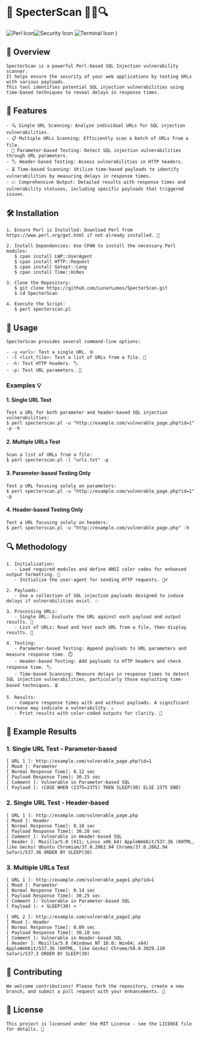 # 🌟 SpecterScan  🕵️‍♂️🔍

![Perl Icon](https://img.shields.io/badge/Perl-%23F5DEB3?style=for-the-badge&logo=perl&logoColor=000000)![Security Icon](https://img.shields.io/badge/Security-%23FF4F4F?style=for-the-badge&logo=security&logoColor=ffffff) ![Terminal Icon](https://img.shields.io/badge/Terminal-%231d1f21?style=for-the-badge&logo=gnome-terminal&logoColor=00bfae) )

## 🎯 **Overview**

```
SpecterScan is a powerful Perl-based SQL Injection vulnerability scanner.
It helps ensure the security of your web applications by testing URLs with various payloads.
This tool identifies potential SQL injection vulnerabilities using time-based techniques to reveal delays in response times.
```

## 🚀 **Features**

```
- 🔍 Single URL Scanning: Analyze individual URLs for SQL injection vulnerabilities.
- 📋 Multiple URLs Scanning: Efficiently scan a batch of URLs from a file.
- 📜 Parameter-based Testing: Detect SQL injection vulnerabilities through URL parameters.
- 🏷️ Header-based Testing: Assess vulnerabilities in HTTP headers.
- ⏳ Time-based Scanning: Utilize time-based payloads to identify vulnerabilities by measuring delays in response times.
- 📈 Comprehensive Output: Detailed results with response times and vulnerability statuses, including specific payloads that triggered issues.
```

## 🛠️ **Installation**

```
1. Ensure Perl is Installed: Download Perl from https://www.perl.org/get.html if not already installed. 🐍

2. Install Dependencies: Use CPAN to install the necessary Perl modules:
   $ cpan install LWP::UserAgent
   $ cpan install HTTP::Request
   $ cpan install Getopt::Long
   $ cpan install Time::HiRes

3. Clone the Repository:
   $ git clone https://github.com/LunarLumos/SpecterScan.git
   $ cd SpecterScan

4. Execute the Script:
   $ perl specterscan.pl
```

## 🎨 **Usage**

```
SpecterScan provides several command-line options:

- -u <url>: Test a single URL. 🌐
- -l <list_file>: Test a list of URLs from a file. 📄
- -h: Test HTTP headers. 🏷️
- -p: Test URL parameters. 📜
```

### **Examples** 💡

#### **1. Single URL Test**

```
Test a URL for both parameter and header-based SQL injection vulnerabilities:
$ perl specterscan.pl -u "http://example.com/vulnerable_page.php?id=1" -p -h
```

#### **2. Multiple URLs Test**

```
Scan a list of URLs from a file:
$ perl specterscan.pl -l "urls.txt" -p
```

#### **3. Parameter-based Testing Only**

```
Test a URL focusing solely on parameters:
$ perl specterscan.pl -u "http://example.com/vulnerable_page.php?id=1" -p
```

#### **4. Header-based Testing Only**

```
Test a URL focusing solely on headers:
$ perl specterscan.pl -u "http://example.com/vulnerable_page.php" -h
```

## 🔍 **Methodology**

```
1. Initialization:
   - Load required modules and define ANSI color codes for enhanced output formatting. 🌈
   - Initialize the user-agent for sending HTTP requests. 🕵️‍♂️

2. Payloads:
   - Use a collection of SQL injection payloads designed to induce delays if vulnerabilities exist. 💥

3. Processing URLs:
   - Single URL: Evaluate the URL against each payload and output results. 🧪
   - List of URLs: Read and test each URL from a file, then display results. 📂

4. Testing:
   - Parameter-based Testing: Append payloads to URL parameters and measure response time. ⏱️
   - Header-based Testing: Add payloads to HTTP headers and check response time. 🏷️
   - Time-based Scanning: Measure delays in response times to detect SQL injection vulnerabilities, particularly those exploiting time-based techniques. ⏳

5. Results:
   - Compare response times with and without payloads. A significant increase may indicate a vulnerability. ⚠️
   - Print results with color-coded outputs for clarity. 🌟
```

## 📝 **Example Results**

### **1. Single URL Test - Parameter-based**

```
[ URL 1 ]: http://example.com/vulnerable_page.php?id=1
[ Mood ]: Parameter
[ Normal Response Time]: 0.12 sec
[ Payload Response Time]: 30.15 sec
[ Comment ]: Vulnerable in Parameter-based SQL
[ Payload ]: (CASE WHEN (2375=2375) THEN SLEEP(30) ELSE 2375 END)
```

### **2. Single URL Test - Header-based**

```
[ URL 1 ]: http://example.com/vulnerable_page.php
[ Mood ]: Header
[ Normal Response Time]: 0.10 sec
[ Payload Response Time]: 30.20 sec
[ Comment ]: Vulnerable in Header-based SQL
[ Header ]: Mozilla/5.0 (X11; Linux x86_64) AppleWebKit/537.36 (KHTML, like Gecko) Ubuntu Chromium/37.0.2062.94 Chrome/37.0.2062.94 Safari/537.36 ORDER BY SLEEP(30)
```

### **3. Multiple URLs Test**

```
[ URL 1 ]: http://example.com/vulnerable_page1.php?id=1
[ Mood ]: Parameter
[ Normal Response Time]: 0.14 sec
[ Payload Response Time]: 30.25 sec
[ Comment ]: Vulnerable in Parameter-based SQL
[ Payload ]: + SLEEP(30) + '

[ URL 2 ]: http://example.com/vulnerable_page2.php
[ Mood ]: Header
[ Normal Response Time]: 0.09 sec
[ Payload Response Time]: 30.18 sec
[ Comment ]: Vulnerable in Header-based SQL
[ Header ]: Mozilla/5.0 (Windows NT 10.0; Win64; x64) AppleWebKit/537.36 (KHTML, like Gecko) Chrome/58.0.3029.110 Safari/537.3 ORDER BY SLEEP(30)
```

## 🤝 **Contributing**

```
We welcome contributions! Please fork the repository, create a new branch, and submit a pull request with your enhancements. 🚀
```

## 📜 **License**

```
This project is licensed under the MIT License - see the LICENSE file for details. 📄
```

